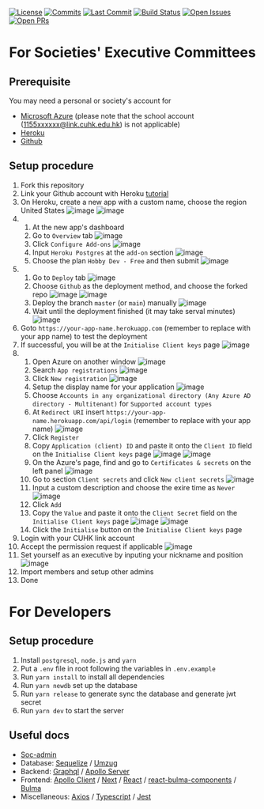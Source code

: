 [![License](https://badgen.net/github/license/LCM288/soc-admin?cache=600)](https://github.com/LCM288/soc-admin/blob/master/LICENSE)
[![Commits](https://badgen.net/github/commits/LCM288/soc-admin?cache=600)](https://github.com/LCM288/soc-admin)
[![Last Commit](https://badgen.net/github/last-commit/LCM288/soc-admin?cache=600)](https://github.com/LCM288/soc-admin)
[![Build Status](https://badgen.net/travis/LCM288/soc-admin?cache=600)](https://travis-ci.com/LCM288/soc-admin)
[![Open Issues](https://badgen.net/github/open-issues/LCM288/soc-admin?cache=600)](https://github.com/LCM288/soc-admin/issues)
[![Open PRs](https://badgen.net/github/open-prs/LCM288/soc-admin?cache=600)](https://github.com/LCM288/soc-admin/pulls)

# For Societies' Executive Committees

## Prerequisite

You may need a personal or society's account for

- [Microsoft Azure](https://portal.azure.com/) (please note that the school account (1155xxxxxx@link.cuhk.edu.hk) is not applicable)
- [Heroku](https://www.heroku.com/)
- [Github](https://github.com/)

## Setup procedure

1. Fork this repository
2. Link your Github account with Heroku [tutorial](https://devcenter.heroku.com/articles/github-integration#enabling-github-integration)
3. On Heroku, create a new app with a custom name, choose the region United States
   ![image](https://user-images.githubusercontent.com/17256738/100370100-bc4af000-3040-11eb-9e88-f4c735d9cdac.png) 
   ![image](https://user-images.githubusercontent.com/17256738/100370282-00d68b80-3041-11eb-98e3-ab8acdccd147.png)
4. 1. At the new app's dashboard
   2. Go to `Overview` tab
   ![image](https://user-images.githubusercontent.com/17256738/100370482-4f842580-3041-11eb-8de5-6cff31648b3e.png)
   3. Click `Configure Add-ons`
   ![image](https://user-images.githubusercontent.com/17256738/100370550-6a569a00-3041-11eb-9c87-b2c0cdfd312f.png)
   4. Input `Heroku Postgres` at the `add-on` section
   ![image](https://user-images.githubusercontent.com/17256738/100370645-8a865900-3041-11eb-86e7-febb378cfcb2.png)
   5. Choose the plan `Hobby Dev - Free` and then submit
   ![image](https://user-images.githubusercontent.com/17256738/100370716-a689fa80-3041-11eb-80ef-5087420202de.png)
5. 1. Go to `Deploy` tab
   ![image](https://user-images.githubusercontent.com/17256738/100370839-ddf8a700-3041-11eb-808a-b8014db0c8a9.png)
   2. Choose `Github` as the deployment method, and choose the forked repo
      ![image](https://user-images.githubusercontent.com/17256738/100370981-15675380-3042-11eb-8fc8-863fbaa01fc0.png)
      ![image](https://user-images.githubusercontent.com/17256738/100371246-755dfa00-3042-11eb-9e68-f8a77c009813.png)
   3. Deploy the branch `master` (or `main`) manually
      ![image](https://user-images.githubusercontent.com/17256738/100371601-0208b800-3043-11eb-8aae-00a22e1d10ef.png)
   4. Wait until the deployment finished (it may take serval minutes)
      ![image](https://user-images.githubusercontent.com/17256738/100372102-bc98ba80-3043-11eb-8ed2-65d51c043e7e.png)
6. Goto `https://your-app-name.herokuapp.com` (remember to replace with your app name) to test the deployment
7. If successful, you will be at the `Initialise Client keys` page
   ![image](https://user-images.githubusercontent.com/17256738/100372181-da661f80-3043-11eb-820d-8f803c691caf.png)
8. 1. Open Azure on another window
      ![image](https://user-images.githubusercontent.com/17256738/100372358-1600e980-3044-11eb-861e-28bafcf97e11.png)
   2. Search `App registrations`
      ![image](https://user-images.githubusercontent.com/17256738/100372461-38930280-3044-11eb-8e00-c151c38f6813.png)
   3. Click `New registration`
      ![image](https://user-images.githubusercontent.com/17256738/100372555-5eb8a280-3044-11eb-828a-5ac0837af317.png)
   4. Setup the display name for your application
      ![image](https://user-images.githubusercontent.com/17256738/100372697-9889a900-3044-11eb-838f-3bfba64de951.png)
   5. Choose `Accounts in any organizational directory (Any Azure AD directory - Multitenant)` for `Supported account types`
   6. At `Redirect URI` insert `https://your-app-name.herokuapp.com/api/login` (remember to replace with your app name)
      ![image](https://user-images.githubusercontent.com/17256738/100372804-c242d000-3044-11eb-8fc6-ab3a54796754.png)
   7. Click `Register`
   8. Copy `Application (client) ID` and paste it onto the `Client ID` field on the `Initialise Client keys` page
      ![image](https://user-images.githubusercontent.com/17256738/100373022-0e8e1000-3045-11eb-86b2-e4d2ef5b067f.png)
      ![image](https://user-images.githubusercontent.com/17256738/100373097-31b8bf80-3045-11eb-8ef7-a1387da4a1d3.png)
   9. On the Azure's page, find and go to `Certificates & secrets` on the left panel
      ![image](https://user-images.githubusercontent.com/17256738/100373171-52811500-3045-11eb-8998-8bd2933124a5.png)
   10. Go to section `Client secrets` and click `New client secrets`
      ![image](https://user-images.githubusercontent.com/17256738/100373249-6f1d4d00-3045-11eb-971a-1fe65830e39b.png)
   11. Input a custom description and choose the exire time as `Never`
      ![image](https://user-images.githubusercontent.com/17256738/100373343-98d67400-3045-11eb-8440-da986980046f.png)
   12. Click `Add`
   13. Copy the `Value` and paste it onto the `Client Secret` field on the `Initialise Client keys` page
      ![image](https://user-images.githubusercontent.com/17256738/100373445-bf94aa80-3045-11eb-8d1a-e6c18f93e78f.png)
      ![image](https://user-images.githubusercontent.com/17256738/100373521-dd620f80-3045-11eb-802d-252596c8f4b8.png)
   14. Click the `Initialise` button on the `Initialise Client keys` page
9. Login with your CUHK link account
10. Accept the permission request if applicable
   ![image](https://user-images.githubusercontent.com/17256738/100373654-100c0800-3046-11eb-84f8-cfff184b9ae9.png)
11. Set yourself as an executive by inputing your nickname and position
   ![image](https://user-images.githubusercontent.com/17256738/100374547-6a599880-3047-11eb-860f-d78df5f860be.png)
12. Import members and setup other admins
13. Done

# For Developers

## Setup procedure

1. Install `postgresql`, `node.js` and `yarn`
2. Put a `.env` file in root following the variables in `.env.example`
3. Run `yarn install` to install all dependencies
4. Run `yarn newdb` set up the database
5. Run `yarn release` to generate sync the database and generate jwt secret
6. Run `yarn dev` to start the server

## Useful docs

- [Soc-admin](https://lcm288.github.io/soc-admin/)
- Database: [Sequelize](https://sequelize.org/master/index.html) / [Umzug](https://github.com/sequelize/umzug/tree/v2.x)
- Backend: [Graphql](https://graphql.org/learn/) / [Apollo Server](https://www.apollographql.com/docs/apollo-server/)
- Frontend: [Apollo Client](https://www.apollographql.com/docs/react/) / [Next](https://nextjs.org/docs/getting-started) / [React](https://reactjs.org/docs/getting-started.html) / [react-bulma-components](https://github.com/couds/react-bulma-components) / [Bulma](https://bulma.io/)
- Miscellaneous: [Axios](https://github.com/axios/axios) / [Typescript](https://www.typescriptlang.org/docs/handbook/intro.html) / [Jest](https://jestjs.io/docs/en/getting-started)
